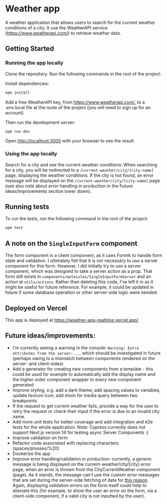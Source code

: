 # Weather app

A weather application that allows users to search for the current weather conditions of a city. It use the WeatherAPI service (https://www.weatherapi.com/) to retrieve weather data.

## Getting Started

### Running the app locally

Clone the repository. Run the following commands in the root of the project:

Install dependencies:

```bash
npm install
```

Add a free WeatherAPI key, from https://www.weatherapi.com/, to a .env.local file at the route of the project (you will need to sign up for an account).

Then run the development server:

```bash
npm run dev
```

Open [http://localhost:3000](http://localhost:3000) with your browser to see the result.

### Using the app locally

Search for a city and see the current weather conditions: When searching for a city, you will be redirected to a `/current-weather/city/[city-name]` page, displaying the weather conditions. If the city is not found, an error message will be displayed on the `/current-weather/city/[city-name]` page (see also note about error handling in production in the Future ideas/improvements section lower down).

## Running tests

To run the tests, run the following command in the root of the project:

```bash
npm test
```

## A note on the `SingleInputForm` component

The form component is a client component, as it uses Formik to handle form state and validation. I ultimately felt that it is not necessary to use a server component for this form.
However, I did initially try to use a server component, which was designed to take a server action as a prop. That form still exists in `components/molecules/SingleInputFormServer` and an action at `utils/actions`. Rather than deleting this code, I've left it in as it might be useful for future reference. For example, it could be updated in future if some database operation or other server-side logic were needed.

## Deployed on Vercel

This app is deployed at https://weather-app-realtime.vercel.app/

## Future ideas/improvements:

- I'm currently seeing a warning in the console: `Warning: Extra attributes from the server:...`, which should be investigated in future (perhaps owing to a mismatch between components rendered on the server- and client-sides)
- Add a generator for creating new components from a template - this could be used for example to automatically add the display name and the higher order component wrapper to every new component generated
- Improve styling, e.g. add a dark theme; add spacing values to variables, update favicon icon; add mixin for media query between two breakpoints
- If the request to get current weather fails, provide a way for the user to retry the request or check their input if the error is due to an invalid city name.
- Add more unit tests for better coverage and add integration and e2e tests for the whole application. Note: Cypress currently does not support Next.js version 14 for testing async Server Components :(
- Improve validation on form
- Refactor code associated with replacing characters (spaces/plusses/%20)
- Dockerize the app
- Improve error handling/validation in production: currently, a generic message is being displayed on the current-weather/city/[city] error page, when an error is thrown from the CityCurrentWeather component (page). As it stands, the message can't use the custom error messages that are set during the server-side fetching of data for [this reason](https://nextjs.org/docs/app/building-your-application/routing/error-handling#securing-sensitive-error-information). Again, displaying validation errors on the form itself could help to alieviate this (for example, to show the user an error on the form, via a client-side component, if a valid city is not inputted by the user).
